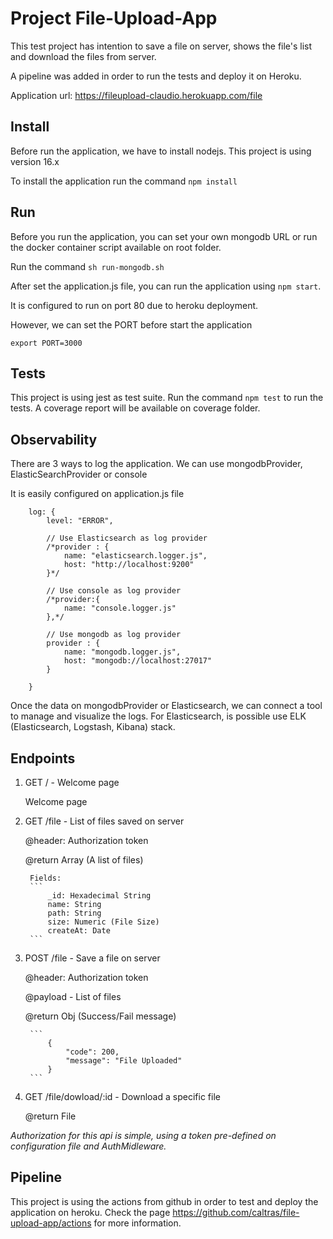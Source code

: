 # Project File-Upload-App

This test project has intention to save a file on server, shows the file's list and download the files from server.

A pipeline was added in order to run the tests and deploy it on Heroku.

Application url: https://fileupload-claudio.herokuapp.com/file

## Install

Before run the application, we have to install nodejs. 
This project is using version 16.x

To install the application run the command `npm install`

## Run

Before you run the application, you can set your own mongodb URL or run the docker container script available on root folder.

Run the command `sh run-mongodb.sh`

After set the application.js file, you can run the application using `npm start`. 

It is configured to run on port 80 due to heroku deployment.

However, we can set the PORT before start the application

`export PORT=3000`

## Tests

This project is using jest as test suite.
Run the command `npm test` to run the tests. A coverage report will be available on coverage folder.


## Observability

There are 3 ways to log the application.
We can use mongodbProvider, ElasticSearchProvider or console

It is easily configured on application<env>.js file

```
    log: {
        level: "ERROR",
        
        // Use Elasticsearch as log provider
        /*provider : {
            name: "elasticsearch.logger.js",
            host: "http://localhost:9200"    
        }*/
        
        // Use console as log provider
        /*provider:{
            name: "console.logger.js"
        },*/

        // Use mongodb as log provider
        provider : {
            name: "mongodb.logger.js",
            host: "mongodb://localhost:27017"
        }
        
    }

```

Once the data on mongodbProvider or Elasticsearch, we can connect a tool to manage and visualize the logs.
For Elasticsearch, is possible use ELK (Elasticsearch, Logstash, Kibana) stack.

## Endpoints

1. GET / - Welcome page

    Welcome page

2. GET /file - List of files saved on server

    @header: Authorization token

    @return Array (A list of files)
        
        Fields:
        ```
            _id: Hexadecimal String 
            name: String
            path: String 
            size: Numeric (File Size)
            createAt: Date
        ```
3. POST /file - Save a file on server

    @header: Authorization token

    @payload - List of files

    @return Obj (Success/Fail message)

        ```
            {
                "code": 200,
                "message": "File Uploaded"
            }
        ```

4. GET /file/dowload/:id - Download a specific file
    
    @return File


*Authorization for this api is simple, using a token pre-defined on configuration file and AuthMidleware.*


## Pipeline

This project is using the actions from github in order to test and deploy the application on heroku.
Check the page https://github.com/caltras/file-upload-app/actions for more information.